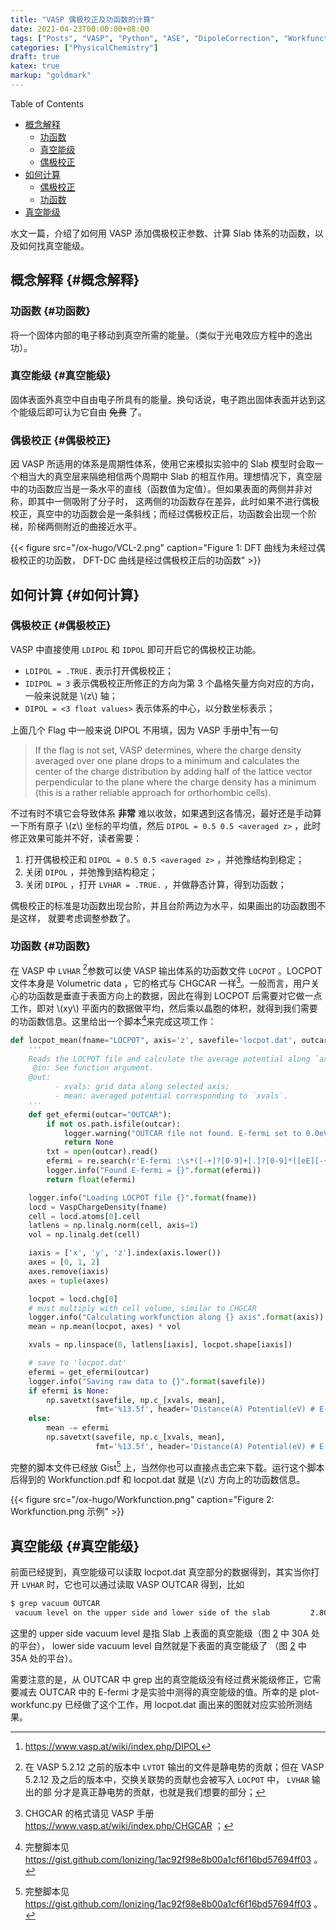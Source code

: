 ```yaml
---
title: "VASP 偶极校正及功函数的计算"
date: 2021-04-23T00:00:00+08:00
tags: ["Posts", "VASP", "Python", "ASE", "DipoleCorrection", "Workfunction"]
categories: ["PhysicalChemistry"]
draft: true
katex: true
markup: "goldmark"
---
```


<div class="ox-hugo-toc toc">
<div></div>

<div class="heading">Table of Contents</div>

- [概念解释](#概念解释)
    - [功函数](#功函数)
    - [真空能级](#真空能级)
    - [偶极校正](#偶极校正)
- [如何计算](#如何计算)
    - [偶极校正](#偶极校正)
    - [功函数](#功函数)
- [真空能级](#真空能级)

</div>
<!--endtoc-->

水文一篇，介绍了如何用 VASP 添加偶极校正参数、计算 Slab 体系的功函数，以及如何找真空能级。

<!--more-->


## 概念解释 {#概念解释}


### 功函数 {#功函数}

将一个固体内部的电子移动到真空所需的能量。（类似于光电效应方程中的逸出功）。


### 真空能级 {#真空能级}

固体表面外真空中自由电子所具有的能量。换句话说，电子跑出固体表面并达到这个能级后即可认为它自由 ~~免费~~ 了。


### 偶极校正 {#偶极校正}

因 VASP 所适用的体系是周期性体系，使用它来模拟实验中的 Slab 模型时会取一个相当大的真空层来隔绝相信两个周期中 Slab 的相互作用。理想情况下，真空层中的功函数应当是一条水平的直线（函数值为定值）。但如果表面的两侧并非对称，即其中一侧吸附了分子时，
这两侧的功函数存在差异，此时如果不进行偶极校正，真空中的功函数会是一条斜线；而经过偶极校正后，功函数会出现一个阶梯，阶梯两侧附近的曲接近水平。

<a id="orgf325f6c"></a>

{{< figure src="/ox-hugo/VCL-2.png" caption="Figure 1: DFT 曲线为未经过偶极校正的功函数， DFT-DC 曲线是经过偶极校正后的功函数" >}}


## 如何计算 {#如何计算}


### 偶极校正 {#偶极校正}

VASP 中直接使用 `LDIPOL` 和 `IDPOL` 即可开启它的偶极校正功能。

-   `LDIPOL = .TRUE.` 表示打开偶极校正；
-   `IDIPOL = 3` 表示偶极校正所修正的方向为第 3 个晶格矢量方向对应的方向，一般来说就是 \\(z\\) 轴；
-   `DIPOL = <3 float values>` 表示体系的中心，以分数坐标表示；

上面几个 Flag 中一般来说 DIPOL 不用填，因为 VASP 手册中[^fn:1]有一句

> If the flag is not set, VASP determines, where the charge density averaged over
> one plane drops to a minimum and calculates the center of the charge
> distribution by adding half of the lattice vector perpendicular to the plane
> where the charge density has a minimum (this is a rather reliable approach for
> orthorhombic cells).

不过有时不填它会导致体系 **非常** 难以收敛，如果遇到这各情况，最好还是手动算一下所有原子 \\(z\\) 坐标的平均值，然后 `DIPOL = 0.5 0.5 <averaged z>` ，此时修正效果可能并不好，读者需要：

1.  打开偶极校正和 `DIPOL = 0.5 0.5 <averaged z>` ，并弛豫结构到稳定；
2.  关闭 `DIPOL` ，并弛豫到结构稳定；
3.  关闭 `DIPOL` ，打开 `LVHAR = .TRUE.` ，并做静态计算，得到功函数；

偶极校正的标准是功函数出现台阶，并且台阶两边为水平，如果画出的功函数图不是这样，
就要考虑调整参数了。


### 功函数 {#功函数}

在 VASP 中 `LVHAR`&nbsp;[^fn:2]参数可以使 VASP 输出体系的功函数文件 `LOCPOT` 。LOCPOT
文件本身是 Volumetric data ，它的格式与 CHGCAR 一样[^fn:3]。一般而言，用户关心的功函数是垂直于表面方向上的数据，因此在得到 LOCPOT 后需要对它做一点工作，即对 \\(xy\\)
平面内的数据做平均，然后乘以晶胞的体积，就得到我们需要的功函数信息。这里给出一个脚本[^fn:4]来完成这项工作：

```python
def locpot_mean(fname="LOCPOT", axis='z', savefile='locpot.dat', outcar="OUTCAR"):
    '''
    Reads the LOCPOT file and calculate the average potential along `axis`.
     @in: See function argument.
    @out:
          - xvals: grid data along selected axis;
          - mean: averaged potential corresponding to `xvals`.
    '''
    def get_efermi(outcar="OUTCAR"):
        if not os.path.isfile(outcar):
            logger.warning("OUTCAR file not found. E-fermi set to 0.0eV")
            return None
        txt = open(outcar).read()
        efermi = re.search(r'E-fermi :\s*([-+]?[0-9]+[.]?[0-9]*([eE][-+]?[0-9]+)?)', txt).groups()[0]
        logger.info("Found E-fermi = {}".format(efermi))
        return float(efermi)

    logger.info("Loading LOCPOT file {}".format(fname))
    locd = VaspChargeDensity(fname)
    cell = locd.atoms[0].cell
    latlens = np.linalg.norm(cell, axis=1)
    vol = np.linalg.det(cell)

    iaxis = ['x', 'y', 'z'].index(axis.lower())
    axes = [0, 1, 2]
    axes.remove(iaxis)
    axes = tuple(axes)

    locpot = locd.chg[0]
    # must multiply with cell volume, similar to CHGCAR
    logger.info("Calculating workfunction along {} axis".format(axis))
    mean = np.mean(locpot, axes) * vol

    xvals = np.linspace(0, latlens[iaxis], locpot.shape[iaxis])

    # save to 'locpot.dat'
    efermi = get_efermi(outcar)
    logger.info("Saving raw data to {}".format(savefile))
    if efermi is None:
        np.savetxt(savefile, np.c_[xvals, mean],
                   fmt='%13.5f', header='Distance(A) Potential(eV) # E-fermi not corrected')
    else:
        mean -= efermi
        np.savetxt(savefile, np.c_[xvals, mean],
                   fmt='%13.5f', header='Distance(A) Potential(eV) # E-fermi shifted to 0.0eV')
```

完整的脚本文件已经放 Gist[^fn:4] 上，当然你也可以直接点击[它](vasp-dipol-correction-work-function/plot-workfunc.py)来下载。运行这个脚本后得到的 Workfunction.pdf 和 locpot.dat 就是 \\(z\\) 方向上的功函数信息。

<a id="orgb6748a1"></a>

{{< figure src="/ox-hugo/Workfunction.png" caption="Figure 2: Workfunction.png 示例" >}}


## 真空能级 {#真空能级}

前面已经提到，真空能级可以读取 locpot.dat 真空部分的数据得到，其实当你打开
`LVHAR` 时，它也可以通过读取 VASP OUTCAR 得到，比如

```sh
$ grep vacuum OUTCAR
 vacuum level on the upper side and lower side of the slab         2.807         3.188
```

这里的 upper side vacuum level 是指 Slab 上表面的真空能级（图 [2](#orgb6748a1)
中 30A 处的平台）， lower side vacuum level 自然就是下表面的真空能级了
（图 [2](#orgb6748a1) 中 35A 处的平台）。

需要注意的是，从 OUTCAR 中 grep 出的真空能级没有经过费米能级修正，它需要减去
OUTCAR 中的 E-fermi 才是实验中测得的真空能级的值。所幸的是 plot-workfunc.py 已经做了这个工作，用 locpot.dat 画出来的图就对应实验所测结果。

[^fn:1]: <https://www.vasp.at/wiki/index.php/DIPOL>
[^fn:2]: 在 VASP 5.2.12 之前的版本中 `LVTOT` 输出的文件是静电势的贡献；但在 VASP 5.2.12 及之后的版本中，交换关联势的贡献也会被写入 `LOCPOT` 中， `LVHAR` 输出的部 分才是真正静电势的贡献，也就是我们想要的部分；
[^fn:3]: CHGCAR 的格式请见 VASP 手册 <https://www.vasp.at/wiki/index.php/CHGCAR> ；
[^fn:4]: 完整脚本见 <https://gist.github.com/Ionizing/1ac92f98e8b00a1cf6f16bd57694ff03> 。
